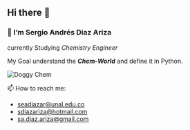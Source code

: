 ## Hi there 👋
### 🌱 I’m Sergio Andrés Diaz Ariza
currently Studying _Chemistry_ _Engineer_ 

My Goal understand the **_Chem-World_** and define it in Python.

![Doggy Chem][gif_dog_chem]


📫 How to reach me: 
* seadiazar@unal.edu.co
* sdiazariza@hotmail.com
* sa.diaz.ariza@gmail.com

[gif_dog_chem]: https://giphy.com/gifs/fUZHXuE94BN2wtSbUS/html5 "Doggy Chem"
<!--
**Daz-Riza-Seriog/Daz-Riza-Seriog** is a ✨ _special_ ✨ repository because its `README.md` (this file) appears on your GitHub profile.

Here are some ideas to get you started:

- 🔭 I’m currently working on ...
- 🌱 I’m currently learning ...
- 👯 I’m looking to collaborate on ...
- 🤔 I’m looking for help with ...
- 💬 Ask me about ...
- 📫 How to reach me: ...
- 😄 Pronouns: ...
- ⚡ Fun fact: ...
-->
